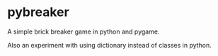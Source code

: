 # pybreaker
A simple brick breaker game in python and pygame.

Also an experiment with using dictionary instead of classes in python.
